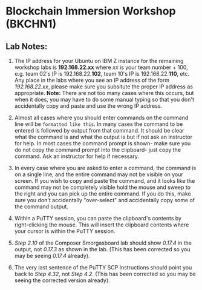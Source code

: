 # Blockchain Immersion Workshop (BKCHN1)
 
## Lab Notes:

1) The IP address for your Ubuntu on IBM Z instance for the remaining workshop labs is **192.168.22.xx** where *xx* is your team number + 100,  e.g.  team 02's IP is 192.168.22.**102**, team 10's IP is 192.168.22.**110**, etc. Any place in the labs where you see an IP address of the form *192.168.22.xx*, please make sure you subsitute the proper IP address as appropriate.  **Note:** There are not too many cases where this occurs, but when it does, you may have to do some manual typing so that you don't accidentally copy and paste and use the wrong IP address.

2) Almost all cases where you should enter commands on the command line will be ```formatted like this```.  In many cases the command to be entered is followed by output from that command.  It should be clear what the command is and what the output is but if not ask an instructor for help.  In most cases the command prompt is shown-  make sure you do not copy the command prompt into the clipboard- just copy the command.  Ask an instructor for help if necessary.

3) In every case where you are asked to enter a command,  the command is on a single line, and the entire command may not be visible on your screen.   If you wish to copy and paste the command, and it looks like the command may not be completely visible hold the mouse and sweep to the right and you can pick up the entire command.  If you do this, make sure you don't accidentally "over-select" and accidentally copy some of the command output.

4) Within a PuTTY session, you can paste the clipboard's contents by right-clicking the mouse.  This will insert the clipboard contents where your cursor is within the PuTTY session.

5) *Step 2.10* of the Composer Smorgasboard lab should show *0.17.4* in the output, not *0.17.3* as shown in the lab.  (This has been corrected so you may be seeing *0.17.4* already).

6) The very last sentence of the PuTTY SCP Instructions should point you back to *Step 4.32*, not *Step 4.2*.  (This has been corrected so you may be seeing the corrected version already).
